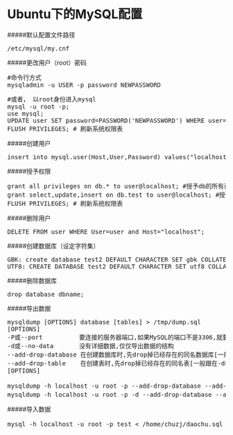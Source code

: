 Ubuntu下的MySQL配置
==================
#####默认配置文件路径
<pre>/etc/mysql/my.cnf</pre>

#####更改用户（root）密码
<pre>#命令行方式
mysqladmin -u USER -p password NEWPASSWORD
</pre>
<pre>#或者， 以root身份进入mysql
mysql -u root -p;
use mysql;
UPDATE user SET password=PASSWORD('NEWPASSWORD') WHERE user='root';
FLUSH PRIVILEGES; # 刷新系统权限表</pre>

#####创建用户
<pre>insert into mysql.user(Host,User,Password) values("localhost","username",password("pwd"));</pre>

#####授予权限
<pre>grant all privileges on db.* to user@localhost; #授予db的所有表的所有权限给user@localhost
grant select,update,insert on db.test to user@localhost; #授予db.test表的select,update和insert权限给user@localhost
FLUSH PRIVILEGES; # 刷新系统权限表</pre>

#####删除用户
<pre>DELETE FROM user WHERE User=user and Host="localhost";</pre>

#####创建数据库（设定字符集）
<pre>GBK: create database test2 DEFAULT CHARACTER SET gbk COLLATE gbk_chinese_ci;
UTF8: CREATE DATABASE test2 DEFAULT CHARACTER SET utf8 COLLATE utf8_general_ci;</pre>

#####删除数据库
<pre>drop database dbname;</pre>

#####导出数据
<pre>mysqldump [OPTIONS] database [tables] > /tmp/dump.sql
[OPTIONS]
-P或--port          要连接的服务器端口,如果MySQL的端口不是3306,就要用到这个参数 
-d或--no-data       没有详细数据,仅仅导出数据的结构 
--add-drop-database 在创建数据库时,先drop掉已经存在的同名数据库[一般跟在-d参数后] 
--add-drop-table    在创建表时,先drop掉已经存在的同名表[一般跟在-d参数后]
[OPTIONS] <br/>
mysqldump -h localhost -u root -p --add-drop-database --add-drop-table test>/home/chuzj/daochu.sql #导出数据库test表结构和数据
mysqldump -h localhost -u root -p -d --add-drop-database --add-drop-table test>/home/chuzj/daochu.sql #导出数据库test表结构</pre>

#####导入数据
<pre>mysql -h localhost -u root -p test < /home/chuzj/daochu.sql –default-character-set=utf8; #导入数据并设置字符集 </pre>
